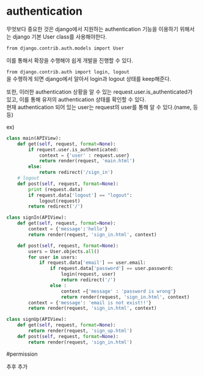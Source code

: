 # authentication

무엇보다 중요한 것은 django에서 지원하는 authentication 기능을 이용하기 위해서는 django 기본 User class를 사용해야한다.

`from django.contrib.auth.models import User`

이를 통해서 확장을 수행해야 쉽게 개발을 진행할 수 있다.

`from django.contrib.auth import login, logout`<br>
을 수행하게 되면 django에서 알아서 login과 logout 상태를 keep해준다.

또한, 이러한 authentication 상황을 알 수 있는 request.user.is_authenticated가 있고,
이를 통해 유저의 authentication 상태를 확인할 수 있다. <br>
현재 authentication 되어 있는 user는 request의 user를 통해 알 수 있다.(name, 등등) <br>

ex)
```python
class main(APIView):
    def get(self, request, format=None):
        if request.user.is_authenticated:
            context = {'user' : request.user}
            return render(request, 'main.html')
        else:
            return redirect('/sign_in')
    # logout
    def post(self, request, format=None):
        print (request.data)
        if request.data['logout'] == "logout":
            logout(request)
        return redirect('/')

class signIn(APIView):
    def get(self, request, format=None):
        context = {'message':'hello'}
        return render(request, 'sign_in.html', context)

    def post(self, request, format=None):
        users = User.objects.all()
        for user in users:
            if request.data['email'] == user.email:
                if request.data['password'] == user.password:
                    login(request, user)
                    return redirect('/')
                else :
                    context ={'message' : 'password is wrong'}
                    return render(request, 'sign_in.html', context)
        context = {'message': 'email is not exist!!'}
        return render(request, 'sign_in.html', context)

class signUp(APIView):
    def get(self, request, format=None):
        return render(request, 'sign_up.html')
    def post(self, request, format=None):
        return render(request, 'sign_in.html')

```

#permission

추후 추가
